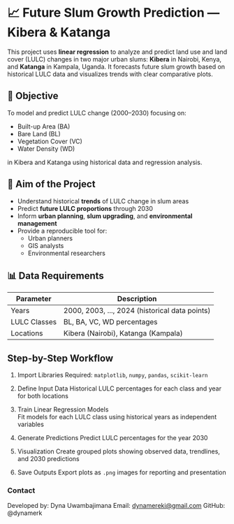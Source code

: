 # 📈 Future Slum Growth Prediction — Kibera & Katanga

This project uses **linear regression** to analyze and predict land use and land cover (LULC) changes in two major urban slums: **Kibera** in Nairobi, Kenya, and **Katanga** in Kampala, Uganda. It forecasts future slum growth based on historical LULC data and visualizes trends with clear comparative plots.

## 🎯 Objective

To model and predict LULC change (2000–2030) focusing on:

- Built-up Area (BA)  
- Bare Land (BL)  
- Vegetation Cover (VC)  
- Water Density (WD)  

in Kibera and Katanga using historical data and regression analysis.

## 🧠 Aim of the Project

- Understand historical **trends** of LULC change in slum areas  
- Predict **future LULC proportions** through 2030  
- Inform **urban planning**, **slum upgrading**, and **environmental management**  
- Provide a reproducible tool for:  
  - Urban planners  
  - GIS analysts  
  - Environmental researchers  

## 📊 Data Requirements

| Parameter              | Description                        |
|-----------------------|----------------------------------|
| Years                 | 2000, 2003, ..., 2024 (historical data points) |
| LULC Classes          | BL, BA, VC, WD percentages       |
| Locations             | Kibera (Nairobi), Katanga (Kampala) |

## Step-by-Step Workflow

1. Import Libraries 
   Required: `matplotlib`, `numpy`, `pandas`, `scikit-learn`

2. Define Input Data 
   Historical LULC percentages for each class and year for both locations  

3. Train Linear Regression Models  
   Fit models for each LULC class using historical years as independent variables  

4. Generate Predictions
   Predict LULC percentages for the year 2030  

5. Visualization 
   Create grouped plots showing observed data, trendlines, and 2030 predictions  

6. Save Outputs
   Export plots as `.png` images for reporting and presentation  

### Contact
Developed by: Dyna Uwambajimana
Email: dynamereki@gmail.com
GitHub: @dynamerk











